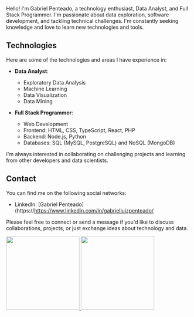 Hello! I'm Gabriel Penteado, a technology enthusiast, Data Analyst, and Full Stack Programmer. I'm passionate about data exploration, software development, and tackling technical challenges. I'm constantly seeking knowledge and love to learn new technologies and tools.

## Technologies

Here are some of the technologies and areas I have experience in:

- **Data Analyst**:
  - Exploratory Data Analysis
  - Machine Learning
  - Data Visualization
  - Data Mining

- **Full Stack Programmer**:
  - Web Development
  - Frontend: HTML, CSS, TypeScript, React, PHP
  - Backend: Node.js, Python
  - Databases: SQL (MySQL, PostgreSQL) and NoSQL (MongoDB)

I'm always interested in collaborating on challenging projects and learning from other developers and data scientists. 

## Contact

You can find me on the following social networks:

- LinkedIn: [Gabriel Penteado](https://https://www.linkedin.com/in/gabrielluizpenteado/

Please feel free to connect or send a message if you'd like to discuss collaborations, projects, or just exchange ideas about technology and data.


<div >
  <a href="https://github.com/penteado-git">
  <img width"600" height="200em" src="https://github-readme-stats.vercel.app/api?username=penteado-git&show_icons=true&theme=dark&include_all_commits=true&count_private=true"/>
  <img width"400" height="200" src="https://github-readme-stats.vercel.app/api/top-langs/?username=penteado-git&layout=compact&langs_count=7&theme=dark"/>
</div>



